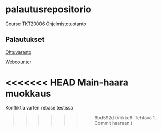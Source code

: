 # palautusrepositorio
Course TKT20006 Ohjelmistotuotanto 

## Palautukset
[Ohtuvarasto](https://github.com/mcpaulafi/ohtuvarasto)

[Webcounter](https://github.com/mcpaulafi/ohtu-webcounter)

<<<<<<< HEAD
Main-haara muokkaus
=======


Konfliktia varten rebase testissä
>>>>>>> 6bd592d (Viikko6: Tehtävä 1. Commit haaraan.)
